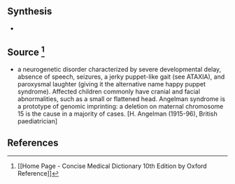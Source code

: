 ## Synthesis
- 
## Source [^1]
- a neurogenetic disorder characterized by severe developmental delay, absence of speech, seizures, a jerky puppet-like gait (see ATAXIA), and paroxysmal laughter (giving it the alternative name happy puppet syndrome). Affected children commonly have cranial and facial abnormalities, such as a small or flattened head. Angelman syndrome is a prototype of genomic imprinting: a deletion on maternal chromosome 15 is the cause in a majority of cases. \[H. Angelman (1915-96), British paediatrician]
## References

[^1]: [[Home Page - Concise Medical Dictionary 10th Edition by Oxford Reference]]